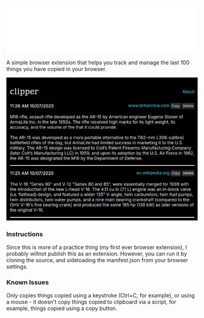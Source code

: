 <div align="center">
<img src="./fullLogo.svg" alt="logo" />
</div>

A simple browser extension that helps you track and manage the last 100 things you have copied in your browser.

<div align="center">
<img src="./screenshots/screen1.jpg" />
</div>

### Instructions

Since this is more of a practice thing (my first ever browser extension), I probably willnot publish this as an extension. However, you can run it by cloning the source, and sideloading the manifest.json from your browser settings.

### Known Issues

Only copies things copied using a keystroke (Ctrl+C, for example), or using a mouse - it doesn't copy things copied to clipboard via a script, for example, things copied using a copy button.
